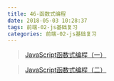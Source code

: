 ```yaml
---
title: 46-函数式编程
date: 2018-05-03 10:28:37
tags: 前端-02-js基础复习
categories: 前端-02-js基础复习
---
```

> [JavaScript函数式编程（一）](https://zhuanlan.zhihu.com/p/21714695)

> [JavaScript函数式编程（二）](https://zhuanlan.zhihu.com/p/21926955)
